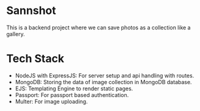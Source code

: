 # Sannshot
This is a backend project where we can save photos as a collection like a gallery.

# Tech Stack
- NodeJS with ExpressJS: For server setup and api handling with routes.
- MongoDB: Storing the data of image collection in MongoDB database.
- EJS: Templating Engine to render static pages.
- Passport: For passport based authentication. 
- Multer: For image uploading.
